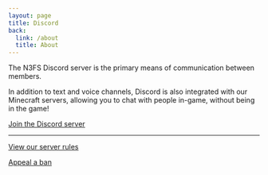 ```yaml
---
layout: page
title: Discord
back:
  link: /about
  title: About
---
```


<p class="lead">The N3FS Discord server is the primary means of communication between members. </p>

In addition to text and voice channels, Discord is also integrated with our Minecraft servers, allowing you to chat with people in-game, without being in the game!

<a href="{{ site.discord_invite }}" class="action">Join the Discord server</a>

----

<a href="/rules" class="action">View our server rules</a>

<a href="/help/ban-appeal" class="action">Appeal a ban</a>
